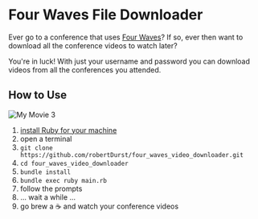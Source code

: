 # Four Waves File Downloader

Ever go to a conference that uses [Four Waves](https://fourwaves.com/)? If so, ever then want to download all the conference videos to watch later?

You're in luck! With just your username and password you can download videos from all the conferences you attended.

## How to Use

![My Movie 3](https://github.com/user-attachments/assets/84fab346-f055-4d2b-a7e1-7220906baa8f)

1. [install Ruby for your machine](https://www.ruby-lang.org/en/documentation/installation/)
2. open a terminal
3. `git clone https://github.com/robertDurst/four_waves_video_downloader.git`
4. `cd four_waves_video_downloader`
5. `bundle install`
6. `bundle exec ruby main.rb`
7. follow the prompts
8. ... wait a while ...
9. go brew a ☕ and watch your conference videos
